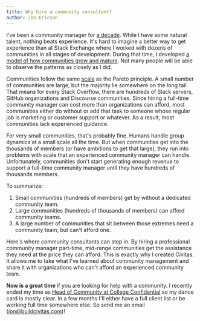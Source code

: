 ```yaml
---
title: Why hire a community consultant?
author: Jon Ericson
---
```


I've been a community manager for [a
decade](https://jlericson.com/resume/). While I have some natural
talent, nothing beats experience. It's hard to imagine a better way to
get experience than at Stack Exchange where I worked with dozens of
communities in all stages of development. During that time, I
developed [a model of how communities grow and
mature](https://jlericson.com/2021/08/19/community_startup.html). Not
many people will be able to observe the patterns as closely as I did.

Communities follow the same
[scale](https://en.wikipedia.org/wiki/Power_law) as the Pareto
principle. A small number of communities are large, but the majority
lie somewhere on the long tail. That means for every Stack Overflow,
there are hundreds of Slack servers, GitHub organizations and
Discourse communities. Since hiring a full-time community manager can
cost more than organizations can afford, most communities either do
without or add that task to someone whose regular job is marketing or
customer support or whatever. As a result, most communities lack
experienced guidance.

For very small communities, that's probably fine. Humans handle group
dynamics at a small scale all the time. But when communities get into
the thousands of members (or have ambitions to get that large), they
run into problems with scale that an experienced community manager can
handle. Unfortunately, communities don't start generating enough
revenue to support a full-time community manager until they have
hundreds of thousands members.

To summarize:

1. Small communities (hundreds of members) get by without a dedicated
   community team.
2. Large communities (hundreds of thousands of members) can afford
   community teams.
3. A large number of communities that sit between those extremes need
   a community team, but can't afford one.
   
Here's where community consultants can step in. By hiring a
professional community manager part-time, mid-range communities get
the assistance they need at the price they can afford. This is exactly
why I created Civitas. It allows me to take what I've learned about
community management and share it with organizations who can't afford
an experienced community team.

**Now is a great time** if you are looking for help with a
community. I recently ended my time as [Head of Community at College
Confidential](https://talk.collegeconfidential.com/t/introducing-cc-s-new-head-of-community-cc-sorin/3650152)
so my dance card is mostly clear. In a few months I'll either have a
full client list or be working full time somewhere else. So send me an
email (<a class="u-email"
href="mailto:jon@buildcivitas.com">jon@buildcivitas.com</a>)!

